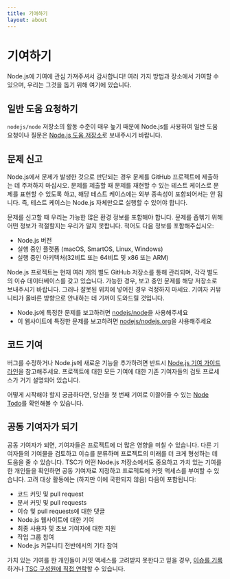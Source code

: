 ```yaml
---
title: 기여하기
layout: about
---
```


# 기여하기

Node.js에 기여에 관심 가져주셔서 감사합니다! 여러 가지 방법과 장소에서 기여할 수 있으며, 우리는 그것을 돕기 위해 여기에 있습니다.

## 일반 도움 요청하기

`nodejs/node` 저장소의 활동 수준이 매우 높기 때문에 Node.js를 사용하여 일반 도움 요청이나 질문은 [Node.js 도움 저장소](https://github.com/nodejs/help/issues)로 보내주시기 바랍니다.

## 문제 신고

Node.js에서 문제가 발생한 것으로 판단되는 경우 문제를 GitHub 프로젝트에 제출하는 데 주저하지 마십시오. 문제를 제출할 때 문제를 재현할 수 있는 테스트 케이스로 문제를 표현할 수 있도록 하고, 해당 테스트 케이스에는 외부 종속성이 포함되어서는 안 됩니다. 즉, 테스트 케이스는 Node.js 자체만으로 실행할 수 있어야 합니다.

문제를 신고할 때 우리는 가능한 많은 환경 정보를 포함해야 합니다. 문제를 좁혞기 위해 어떤 정보가 적절할지는 우리가 알지 못합니다. 적어도 다음 정보를 포함해주십시오:

- Node.js 버전
- 실행 중인 플랫폼 (macOS, SmartOS, Linux, Windows)
- 실행 중인 아키텍처(32비트 또는 64비트 및 x86 또는 ARM)

Node.js 프로젝트는 현재 여러 개의 별도 GitHub 저장소를 통해 관리되며, 각각 별도의 이슈 데이터베이스를 갖고 있습니다. 가능한 경우, 보고 중인 문제를 해당 저장소로 보내주시기 바랍니다. 그러나 잘못된 위치에 넣어진 경우 걱정하지 마세요. 기여자 커뮤니티가 올바른 방향으로 안내하는 데 기꺼이 도와드릴 것입니다.

- Node.js에 특정한 문제를 보고하려면 [nodejs/node](https://github.com/nodejs/node)을 사용해주세요
- 이 웹사이트에 특정한 문제를 보고하려면 [nodejs/nodejs.org](https://github.com/nodejs/nodejs.org/issues)을 사용해주세요

## 코드 기여

버그를 수정하거나 Node.js에 새로운 기능을 추가하려면 반드시 [Node.js 기여 가이드라인](https://github.com/nodejs/node/blob/main/CONTRIBUTING.md/#pull-requests)을 참고해주세요. 프로젝트에 대한 모든 기여에 대한 기존 기여자들의 검토 프로세스가 거기 설명되어 있습니다.

어떻게 시작해야 할지 궁금하다면, 당신을 첫 번째 기여로 이끌어줄 수 있는 [Node Todo](https://www.nodetodo.org/)를 확인해볼 수 있습니다.

## 공동 기여자가 되기

공동 기여자가 되면, 기여자들은 프로젝트에 더 많은 영향을 미칠 수 있습니다. 다른 기여자들의 기여물을 검토하고 이슈를 분류하며 프로젝트의 미래를 더 크게 형성하는 데 도움을 줄 수 있습니다. TSC가 어떤 Node.js 저장소에서도 중요하고 가치 있는 기여를 한 개인들을 확인하면 공동 기여자로 지정하고 프로젝트에 커밋 액세스를 부여할 수 있습니다. 고려 대상 활동에는 (하지만 이에 국한되지 않음) 다음이 포함됩니다:

- 코드 커밋 및 pull request
- 문서 커밋 및 pull requests
- 이슈 및 pull requests에 대한 댓글
- Node.js 웹사이트에 대한 기여
- 최종 사용자 및 초보 기여자에 대한 지원
- 작업 그룹 참여
- Node.js 커뮤니티 전반에서의 기타 참여

가치 있는 기여를 한 개인들이 커밋 액세스를 고려받지 못한다고 믿을 경우, [이슈를 기록](https://github.com/nodejs/TSC/issues)하거나 [TSC 구성원에 직접 연락](https://github.com/nodejs/node#tsc-technical-steering-committee)할 수 있습니다.

